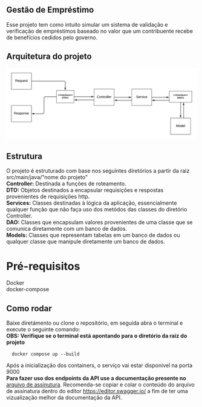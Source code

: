 ## Gestão de Empréstimo
Esse projeto tem como intuito simular um sistema de validação e verificação de empréstimos baseado no valor que um contribuente recebe de benefícios cedidos pelo governo.

## Arquitetura do projeto
<img src="./images/Classe UML.png" alt="image_name png" />

## Estrutura
O projeto é estruturado com base nos seguintes diretórios a partir da raiz src/main/java/"nome do projeto" <br>
**Controller:** Destinada a funções de roteamento.<br>
**DTO:** Objetos destinados a encapsular requisições e respostas provenientes de requisições http. <br>
**Services:** Classes destinadas à lógica da aplicação, essencialmente qualquer função que não faça uso dos metódos das classes do diretório Controller. <br>
**DAO:** Classes que encapsulam valores provenientes de uma classe que se comunica diretamente com um banco de dados. <br>
**Models:** Classes que representam tabelas em um banco de dados ou qualquer classe que manipule diretamente um banco de dados. <br> 

# Pré-requisitos
Docker <br>
docker-compose

## Como rodar
Baixe diretámento ou clone o repositório, em seguida abra o terminal e execute o seguinte comando: <br>
**OBS: Verifique se o terminal está apontando para o diretório da raiz do projeto**

```
  docker compose up --build
```

Após a inicialização dos containers, o serviço vai estar disponível na porta 9000 <br>
**Para fazer uso dos endpoints da API use a documentação presente no** [arquivo de assinutura](https://github.com/Projeto-previdencia-privada/Documentacao/blob/main/Gest%C3%A3o%20de%20Empr%C3%A9stimos%20-%20Documenta%C3%A7%C3%A3o/assinaturaAPI.yaml). 
 Recomenda-se copiar  e colar o conteúdo do arquivo de assinatura dentro do editor https://editor.swagger.io/ a fim de ter uma vizualização melhor da documentação da API.

